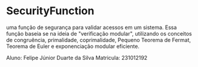 # SecurityFunction
 uma função de segurança para validar acessos em um sistema. Essa função baseia se na ideia de "verificação modular", utilizando os conceitos de congruência, primalidade, coprimalidade, Pequeno  Teorema de Fermat, Teorema de Euler e exponenciação modular eficiente.

Aluno: Felipe Júnior Duarte da Silva
Matricula: 231012192

